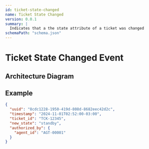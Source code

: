 ```yaml
---
id: ticket-state-changed
name: Ticket State Changed
version: 0.0.1
summary: |
  Indicates that a the state attribute of a ticket was changed
schemaPath: "schema.json"
---
```


# Ticket State Changed Event

## Architecture Diagram

<NodeGraph />

<SchemaViewer file="schema.json" />

## Example

```json title="Message Example"
{
  "uuid": "8cdc1228-1950-419d-808d-8682eec42d2c",
  "timestamp": "2024-11-01T02:52:00-03:00",
  "ticket_id": "TCK-12345",
  "new_state": "standby",
  "authorized_by": {
    "agent_id": "AGT-00001"
  }
}
```
